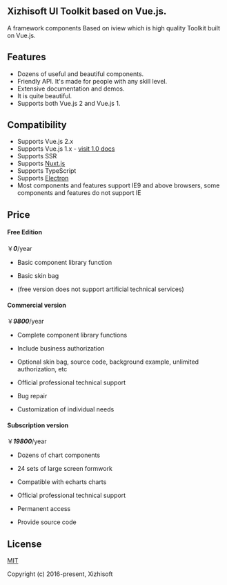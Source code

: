 ## Xizhisoft UI Toolkit based on Vue.js.

A framework components Based on iview which is high quality Toolkit built on Vue.js.



## Features

- Dozens of useful and beautiful components.
- Friendly API. It's made for people with any skill level.
- Extensive documentation and demos.
- It is quite beautiful.
- Supports both Vue.js 2 and Vue.js 1.



## Compatibility

- Supports Vue.js 2.x
- Supports Vue.js 1.x - [visit 1.0 docs](http://v1.iviewui.com/)
- Supports SSR
- Supports [Nuxt.js](https://nuxtjs.org/)
- Supports TypeScript
- Supports [Electron](http://electron.atom.io/)
- Most components and features support IE9 and above browsers, some components and features do not support IE



## Price

#### Free Edition

￥***0***/year

- Basic component library function

- Basic skin bag

- (free version does not support artificial technical services)



#### Commercial version


￥***9800***/year

- Complete component library functions

- Include business authorization

- Optional skin bag, source code, background example, unlimited authorization, etc

- Official professional technical support

- Bug repair

- Customization of individual needs



#### Subscription version


￥***19800***/year

- Dozens of chart components

- 24 sets of large screen formwork

- Compatible with echarts charts

- Official professional technical support

- Permanent access

- Provide source code



## License

[MIT](http://opensource.org/licenses/MIT)

Copyright (c) 2016-present, Xizhisoft

